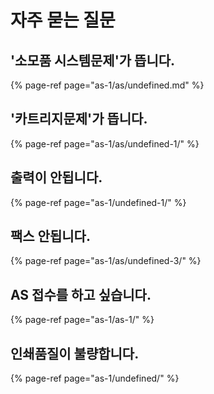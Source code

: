 # 자주 묻는 질문

## '소모품 시스템문제'가 뜹니다.

{% page-ref page="as-1/as/undefined.md" %}

## '카트리지문제'가 뜹니다.

{% page-ref page="as-1/as/undefined-1/" %}

## 출력이 안됩니다.

{% page-ref page="as-1/undefined-1/" %}

## 팩스 안됩니다.

{% page-ref page="as-1/as/undefined-3/" %}

## AS 접수를 하고 싶습니다.

{% page-ref page="as-1/as-1/" %}

## 인쇄품질이 불량합니다.

{% page-ref page="as-1/undefined/" %}

